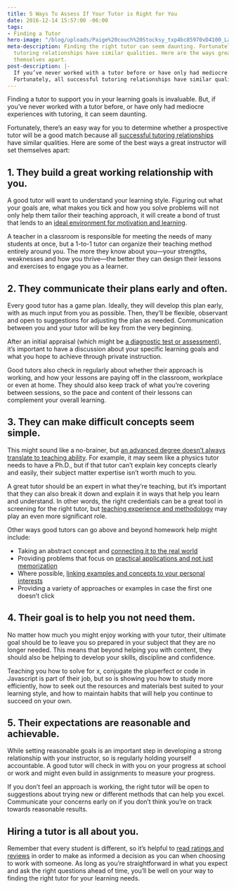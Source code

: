 ```yaml
---
title: 5 Ways To Assess If Your Tutor is Right for You
date: 2016-12-14 15:57:00 -06:00
tags:
- Finding a Tutor
hero-image: "/blog/uploads/Paige%20couch%20Stocksy_txp4bc85970vD4100_Large_1046004%20(1).jpg"
meta-description: Finding the right tutor can seem daunting. Fortunately, all successful
  tutoring relationships have similar qualities. Here are the ways great tutors set
  themselves apart.
post-description: |-
  If you’ve never worked with a tutor before or have only had mediocre tutoring experiences, it can seem daunting to find the right fit.
  Fortunately, all successful tutoring relationships have similar qualities. Here are some ways a great instructor will set themselves apart.
---
```


Finding a tutor to support you in your learning goals is invaluable. But, if you’ve never worked with a tutor before, or have only had mediocre experiences with tutoring, it can seem daunting.

Fortunately, there’s an easy way for you to determine whether a prospective tutor will be a good match because all [successful tutoring relationships](http://www.edutopia.org/blog/what-makes-a-successful-tutor-seth-linden) have similar qualities. Here are some of the best ways a great instructor will set themselves apart: 

## 1. They build a great working relationship with you.
A good tutor will want to understand your learning style. Figuring out what your goals are, what makes you tick and how you solve problems will not only help them tailor their teaching approach, it will create a bond of trust that lends to an [ideal environment for motivation and learning](http://www.apa.org/education/k12/relationships.aspx).

A teacher in a classroom is responsible for meeting the needs of many students at once, but a 1-to-1 tutor can organize their teaching method entirely around you. The more they know about you—your strengths, weaknesses and how you thrive—the better they can design their lessons and exercises to engage you as a learner. 

## 2. They communicate their plans early and often.
Every good tutor has a game plan. Ideally, they will develop this plan early, with as much input from you as possible. Then, they’ll be flexible, observant and open to suggestions for adjusting the plan as needed. Communication between you and your tutor will be key from the very beginning.

After an initial appraisal (which might be [a diagnostic test or assessment](http://thinkonline.smarttutor.com/diagnostic-formative-summative-assessments-whats-the-difference/)), it’s important to have a discussion about your specific learning goals and what you hope to achieve through private instruction.
 
Good tutors also check in regularly about whether their approach is working, and how your lessons are paying off in the classroom, workplace or even at home. They should also keep track of what you’re covering between sessions, so the pace and content of their lessons can complement your overall learning.

## 3. They can make difficult concepts seem simple.
This might sound like a no-brainer, but [an advanced degree doesn’t always translate to teaching ability](http://blogs.edweek.org/edweek/walt_gardners_reality_check/2010/12/is_subject_matter_expertise_enough_for_successful_teaching.html). For example, it may seem like a physics tutor needs to have a Ph.D., but if that tutor can’t explain key concepts clearly and easily, their subject matter expertise isn’t worth much to you.

A great tutor should be an expert in what they’re teaching, but it’s important that they can also break it down and explain it in ways that help you learn and understand. In other words, the right credentials can be a great tool in screening for the right tutor, but [teaching experience and methodology](http://www.aft.org/ae/summer2016/mascio) may play an even more significant role. 

Other ways good tutors can go above and beyond homework help might include:

* Taking an abstract concept and [connecting it to the real world](http://www.edutopia.org/blog/bringing-authenticity-to-the-classroom-andrew-miller)
* Providing problems that focus on [practical applications and not just memorization](http://neatoday.org/2014/11/25/deeper-learning-moving-students-beyond-memorization-2/)
* Where possible, [linking examples and concepts to your personal interests](http://www.edutopia.org/blog/differentiated-instruction-learner-interest-matters-john-mccarthy)
* Providing a variety of approaches or examples in case the first one doesn’t click

## 4. Their goal is to help you not need them.
No matter how much you might enjoy working with your tutor, their ultimate goal should be to leave you so prepared in your subject that they are no longer needed. This means that beyond helping you with content, they should also be helping to develop your skills, discipline and confidence. 

Teaching you how to solve for x, conjugate the pluperfect or code in Javascript is part of their job, but so is showing you how to study more efficiently, how to seek out the resources and materials best suited to your learning style, and how to maintain habits that will help you continue to succeed on your own.  

## 5. Their expectations are reasonable and achievable.
While setting reasonable goals is an important step in developing a strong relationship with your instructor, so is regularly holding yourself accountable. A good tutor will check in with you on your progress at school or work and might even build in assignments to measure your progress. 

If you don’t feel an approach is working, the right tutor will be open to suggestions about trying new or different methods that can help you excel. Communicate your concerns early on if you don’t think you’re on track towards reasonable results.

## Hiring a tutor is all about you.
Remember that every student is different, so it’s helpful to [read ratings and reviews](https://www.wyzant.com/reviews/studentreviewsofwyzant) in order to make as informed a decision as you can when choosing to work with someone. As long as you’re straightforward in what you expect and ask the right questions ahead of time, you’ll be well on your way to finding the right tutor for your learning needs.